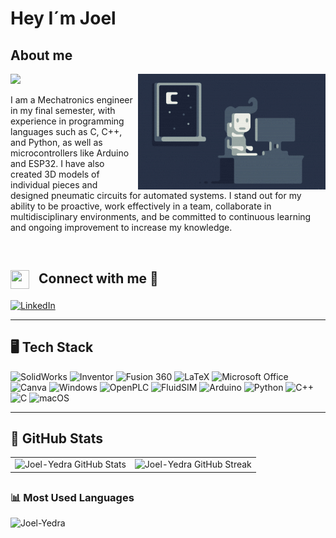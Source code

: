 # Hey I´m Joel

## About me
<picture>
  <img src="https://github.com/7oSkaaa/7oSkaaa/blob/main/Images/about_me.gif?raw=true" width="50px">
</picture>

<img alt="Night Coding" src="https://raw.githubusercontent.com/AVS1508/AVS1508/master/assets/Night-Coding.gif" align="right" width="300"/>

I am a Mechatronics engineer in my final semester, with experience in programming languages such as C, C++, and Python, 
as well as microcontrollers like Arduino and ESP32. I have also created 3D models of individual pieces and designed pneumatic
circuits for automated systems. I stand out for my ability to be proactive, work effectively in a team,
collaborate in multidisciplinary environments, and be committed to continuous learning and ongoing improvement to increase my knowledge.



<br> <!-- Este espacio asegura que la imagen de arriba no se empalme -->

<h2>
  <img src="https://media.giphy.com/media/iY8CRBdQXODJSCERIr/giphy.gif" width="30" height="30" style="vertical-align: middle; margin-right: 10px;">
  Connect with me 🤝
</h2>

[![LinkedIn](https://img.shields.io/badge/LinkedIn-blue?style=for-the-badge&logo=linkedin&logoColor=white)](https://www.linkedin.com/in/joel-yedra20/)


---

## 🖥 Tech Stack

![SolidWorks](https://img.shields.io/badge/SolidWorks-E70A1C?style=for-the-badge&logo=solidworks&logoColor=white)
![Inventor](https://img.shields.io/badge/Autodesk%20Inventor-FF6D00?style=for-the-badge&logo=autodesk&logoColor=white)
![Fusion 360](https://img.shields.io/badge/Fusion%20360-F29305?style=for-the-badge&logo=autodesk&logoColor=white)
![LaTeX](https://img.shields.io/badge/LaTeX-008080?style=for-the-badge&logo=latex&logoColor=white)
![Microsoft Office](https://img.shields.io/badge/Microsoft_Office-D83B01?style=for-the-badge&logo=microsoft-office&logoColor=white)
![Canva](https://img.shields.io/badge/Canva-00C4CC?style=for-the-badge&logo=canva&logoColor=white)
![Windows](https://img.shields.io/badge/Windows-0078D6?style=for-the-badge&logo=windows&logoColor=white)
![OpenPLC](https://img.shields.io/badge/OpenPLC-1A1A1A?style=for-the-badge&logo=plc&logoColor=white)
![FluidSIM](https://img.shields.io/badge/FluidSIM-0B5FA5?style=for-the-badge&logo=air&logoColor=white)
![Arduino](https://img.shields.io/badge/Arduino-00979D?style=for-the-badge&logo=arduino&logoColor=white)
![Python](https://img.shields.io/badge/Python-3776AB?style=for-the-badge&logo=python&logoColor=white)
![C++](https://img.shields.io/badge/C++-00599C?style=for-the-badge&logo=c%2B%2B&logoColor=white)
![C](https://img.shields.io/badge/C-000000?style=for-the-badge&logo=c&logoColor=white)
![macOS](https://img.shields.io/badge/macOS-000000?style=for-the-badge&logo=apple&logoColor=white)

---

##  🚀 GitHub Stats

<table>
  <tr>
    <td>
      <img src="https://github-readme-stats.vercel.app/api?username=Joel-Yedra&show_icons=true&theme=dark&locale=en" alt="Joel-Yedra GitHub Stats"/>
    </td>
    <td>
      <img src="https://github-readme-streak-stats.herokuapp.com?user=Joel-Yedra&theme=python-dark&short_numbers=true" alt="Joel-Yedra GitHub Streak"/>
    </td>
  </tr>
</table>


<!-- Título para lenguajes -->
## <h3 align="left">📊 Most Used Languages</h3>

<!-- Tarjeta de lenguajes más usados -->
<p><img align="left" src="https://github-readme-stats.vercel.app/api/top-langs?username=Joel-Yedra&show_icons=true&theme=dark&locale=en&layout=compact" alt="Joel-Yedra" /></p>


